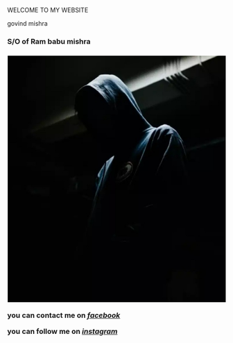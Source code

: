 WELCOME TO MY WEBSITE 
<body>
<hl>govind mishra </hl>
<h3>S/O of Ram babu mishra<h3>
<img src="https://github.com/Mishragovind/govind/blob/main/Screenshot_20210805-235616_Chrome.jpg" alt=my profile pic">
<p> you can contact me on <em><strong><a href="https://www.facebook.com/govindkumar.mishra.357">facebook</a></strong></em></p>
<p>you can follow me on <em><strong><a href="https://www.instagram.com/_real awesome dreamer/">instagram</a></strong></em></p>


